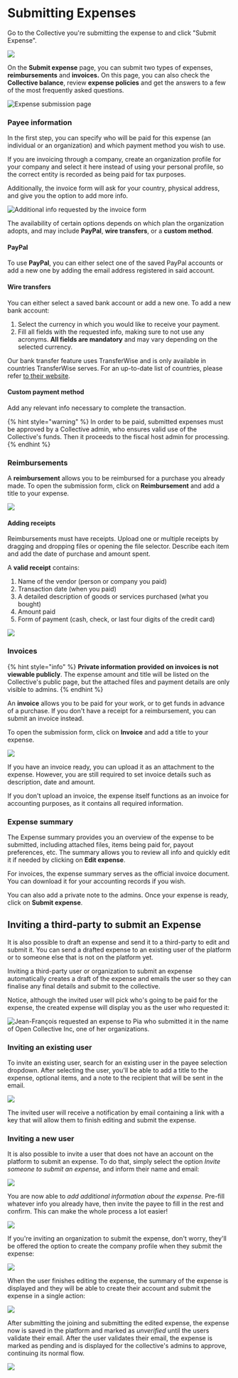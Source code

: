 # Submitting Expenses

Go to the Collective you're submitting the expense to and click "Submit Expense".

![](../.gitbook/assets/expenses_submitting_expenses_2021-05-31.png)

On the **Submit expense** page, you can submit two types of expenses, **reimbursements** and **invoices.** On this page, you can also check the **Collective balance**, review **expense policies** and get the answers to a few of the most frequently asked questions.

![Expense submission page](../.gitbook/assets/expenses-and-getting-paid_submitting-expenses_typical-page-scheme_2020-05-11.png)

### Payee information

In the first step, you can specify who will be paid for this expense \(an individual or an organization\) and which payment method you wish to use. 

If you are invoicing through a company, create an organization profile for your company and select it here instead of using your personal profile, so the correct entity is recorded as being paid for tax purposes.

Additionally, the invoice form will ask for your country, physical address, and give you the option to add more info.

![Additional info requested by the invoice form](../.gitbook/assets/expenses-and-getting-paid_submitting-expenses_invoice-additional-info_2020-05-12.png)

The availability of certain options depends on which plan the organization adopts, and may include **PayPal**, **wire transfers**, or a **custom method**.

#### PayPal

To use **PayPal**, you can either select one of the saved PayPal accounts or add a new one by adding the email address registered in said account.

#### Wire transfers

You can either select a saved bank account or add a new one. To add a new bank account:

1. Select the currency in which you would like to receive your payment.
2. Fill all fields with the requested info, making sure to not use any acronyms. **All fields are mandatory** and may vary depending on the selected currency.

Our bank transfer feature uses TransferWise and is only available in countries TransferWise serves. For an up-to-date list of countries, please refer [to their website](https://transferwise.com).

#### Custom payment method

Add any relevant info necessary to complete the transaction.

{% hint style="warning" %}
In order to be paid, submitted expenses must be approved by a Collective admin, who ensures valid use of the Collective's funds. Then it proceeds to the fiscal host admin for processing.
{% endhint %}

### Reimbursements

A **reimbursement** allows you to be reimbursed for a purchase you already made. To open the submission form, click on **Reimbursement** and add a title to your expense.

![](../.gitbook/assets/expenses-and-getting-paid_submitting-expenses_reimbursement-form_2020-05-11.gif)

#### Adding receipts

Reimbursements must have receipts. Upload one or multiple receipts by dragging and dropping files or opening the file selector. Describe each item and add the date of purchase and amount spent.

A **valid receipt** contains:

1. Name of the vendor \(person or company you paid\)  
2. Transaction date \(when you paid\)  
3. A detailed description of goods or services purchased \(what you bought\)  
4. Amount paid  
5. Form of payment \(cash, check, or last four digits of the credit card\)

![](../.gitbook/assets/expenses-and-getting-paid_submitting-expenses_reimbursement-receipt_2020-05-11.png)

### Invoices

{% hint style="info" %}
**Private information provided on invoices is not viewable publicly**. The expense amount and title will be listed on the Collective's public page, but the attached files and payment details are only visible to admins.
{% endhint %}

An **invoice** allows you to be paid for your work, or to get funds in advance of a purchase. If you don't have a receipt for a reimbursement, you can submit an invoice instead.

To open the submission form, click on **Invoice** and add a title to your expense.

![](../.gitbook/assets/expenses-and-getting-paid_submitting-expenses_invoice-form_2020-05-12.gif)

If you have an invoice ready, you can upload it as an attachment to the expense. However, you are still required to set invoice details such as description, date and amount. 

If you don't upload an invoice, the expense itself functions as an invoice for accounting purposes, as it contains all required information.

### Expense summary

The Expense summary provides you an overview of the expense to be submitted, including attached files, items being paid for, payout preferences, etc. The summary allows you to review all info and quickly edit it if needed by clicking on **Edit expense**. 

For invoices, the expense summary serves as the official invoice document. You can download it for your accounting records if you wish.

You can also add a private note to the admins. Once your expense is ready, click on **Submit expense**.

## Inviting a third-party to submit an Expense

It is also possible to draft an expense and send it to a third-party to edit and submit it. You can send a drafted expense to an existing user of the platform or to someone else that is not on the platform yet.

Inviting a third-party user or organization to submit an expense automatically creates a draft of the expense and emails the user so they can finalise any final details and submit to the collective.

Notice, although the invited user will pick who's going to be paid for the expense, the created expense will display you as the user who requested it:

![Jean-Fran&#xE7;ois requested an expense to Pia who submitted it in the name of Open Collective Inc, one of her organizations.](../.gitbook/assets/image%20%2841%29.png)

### Inviting an existing user

To invite an existing user, search for an existing user in the payee selection dropdown. After selecting the user, you'll be able to add a title to the expense, optional items, and a note to the recipient that will be sent in the email.

![](../.gitbook/assets/deepin-screen-recorder_select-area_20201116162535.gif)

The invited user will receive a notification by email containing a link with a key that will allow them to finish editing and submit the expense.

### Inviting a new user

It is also possible to invite a user that does not have an account on the platform to submit an expense. To do that, simply select the option _Invite someone to submit an expense,_ and inform their name and email:

![](../.gitbook/assets/expensesandgettingpaid_submittingexpenses_invitingnewuser_2021_4_8.gif)



You are now able to _add additional information about the expense._ Pre-fill whatever info you already have, then invite the payee to fill in the rest and confirm. This can make the whole process a lot easier!

![](../.gitbook/assets/expensesandgettingpaid_submittingexpenses_addingadditionalinformation_2021_4_20.gif)



If you're inviting an organization to submit the expense, don't worry, they'll be offered the option to create the company profile when they submit the expense:

![](../.gitbook/assets/deepin-screen-recorder_select-area_20201116200758.gif)

When the user finishes editing the expense, the summary of the expense is displayed and they will be able to create their account and submit the expense in a single action:

![](../.gitbook/assets/image%20%2842%29.png)

After submitting the joining and submitting the edited expense, the expense now is saved in the platform and marked as _unverified_ until the users validate their email. After the user validates their email, the expense is marked as pending and is displayed for the collective's admins to approve, continuing its normal flow.

![](../.gitbook/assets/image%20%2840%29.png)

